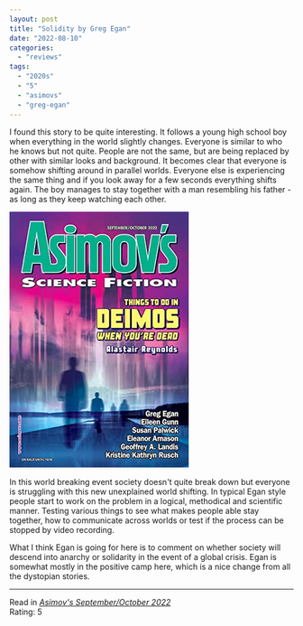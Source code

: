 ```yaml
---
layout: post
title: "Solidity by Greg Egan"
date: "2022-08-10"
categories:
  - "reviews"
tags:
  - "2020s"
  - "5"
  - "asimovs"
  - "greg-egan"
---
```


I found this story to be quite interesting. It follows a young high school boy when everything in the world slightly changes. Everyone is similar to who he knows but not quite. People are not the same, but are being replaced by other with similar looks and background. It becomes clear that everyone is somehow shifting around in parallel worlds. Everyone else is experiencing the same thing and if you look away for a few seconds everything shifts again. The boy manages to stay together with a man resembling his father - as long as they keep watching each other.

![](/assets/images/62040992._sx318_.jpg)

In this world breaking event society doesn't quite break down but everyone is struggling with this new unexplained world shifting. In typical Egan style people start to work on the problem in a logical, methodical and scientific manner. Testing various things to see what makes people able stay together, how to communicate across worlds or test if the process can be stopped by video recording.

What I think Egan is going for here is to comment on whether society will descend into anarchy or solidarity in the event of a global crisis. Egan is somewhat mostly in the positive camp here, which is a nice change from all the dystopian stories.

* * *

Read in _[Asimov's September/October 2022](http://www.asimovs.com/wp-content/uploads/2023/02/Solidity_Egan.pdf)_\
Rating: 5
